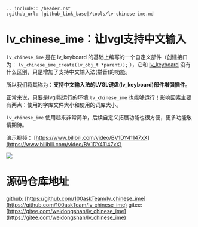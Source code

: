 ```eval_rst
.. include:: /header.rst 
:github_url: |github_link_base|/tools/lv-chinese-ime.md
```

# lv_chinese_ime：让lvgl支持中文输入

`lv_chinese_ime` 是在 lv_keyboard 的基础上编写的一个自定义部件（创建接口为：  `lv_chinese_ime_create(lv_obj_t *parent));` ），它和 [lv_keyboard](https://docs.lvgl.io/master/widgets/extra/keyboard.html) 没有什么区别，只是增加了支持中文输入法(拼音)的功能。

所以我们将其称为：**支持中文输入法的LVGL键盘(lv_keyboard)部件增强插件**。

正常来说，只要是lvgl能运行的环境 `lv_chinese_ime` 也能够运行！影响因素主要有两点：使用的字库文件大小和使用的词库大小。

`lv_chinese_ime` 使用起来非常简单，后续自定义拓展功能也很方便，更多功能敬请期待。


演示视频： [https://www.bilibili.com/video/BV1DY41147xX](https://www.bilibili.com/video/BV1DY41147xX) 


![](https://gitee.com/weidongshan/lv_chinese_ime/raw/master/src/chinese_ime_demo.gif)



# 源码仓库地址

github: [https://github.com/100askTeam/lv_chinese_ime](https://github.com/100askTeam/lv_chinese_ime)
gitee: [https://gitee.com/weidongshan/lv_chinese_ime](https://gitee.com/weidongshan/lv_chinese_ime)

